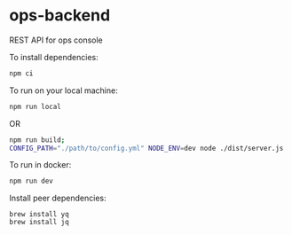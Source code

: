 # ops-backend
REST API for ops console

To install dependencies:

```bash
npm ci
```

To run on your local machine:

```bash
npm run local
```

OR

```bash
npm run build;
CONFIG_PATH="./path/to/config.yml" NODE_ENV=dev node ./dist/server.js
```

To run in docker:
```bash
npm run dev
```

Install peer dependencies:
```
brew install yq
brew install jq
```
